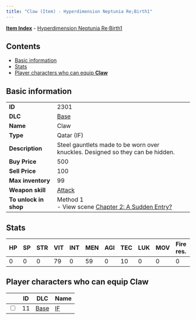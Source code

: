```yaml
---
title: "Claw (Item) - Hyperdimension Neptunia Re;Birth1"
---
```


[**Item Index**](/neptunia/rb1/item/index.html) - [Hyperdimension Neptunia Re;Birth1](/neptunia/rb1)

## Contents

- [Basic information](#basic-information)
- [Stats](#stats)
- [Player characters who can equip **Claw**](#player-characters-who-can-equip-claw)

## Basic information

|   |   |
| -- | -- |
| **ID** | 2301 |
| **DLC** | [Base](/neptunia/rb1/dlc/1-base.html) |
| **Name** | Claw |
| **Type** | Qatar (IF) |
| **Description** | Steel gauntlets made to be worn over knuckles. Designed so they can be hidden. |
| **Buy Price** | 500 |
| **Sell Price** | 100 |
| **Max inventory** | 99 |
| **Weapon skill** | [Attack](/neptunia/rb1/skill/1-2101-attack.html) |
| **To unlock in shop** | Method 1<br />- View scene [Chapter 2: A Sudden Entry?](/neptunia/rb1/scene/1-208-chapter-2-a-sudden-entry.html) |

## Stats

| HP | SP | STR | VIT | INT | MEN | AGI | TEC | LUK | MOV | Fire res. | Ice res. | Wind res. | Lightning res. |
| -- | -- | --- | --- | --- | --- | --- | --- | --- | --- | --------- | -------- | --------- | -------------- |
| 0 | 0 | 0 | 79 | 0 | 59 | 0 | 10 | 0 | 0 | 0 | 0 | 0 | 0 |

## Player characters who can equip **Claw**

|    | ID | DLC | Name |
| -- | -- | --- | ---- |
| <input type="checkbox" id="rb1-player-1-11" class="trackbox" /> | 11 | [Base](/neptunia/rb1/dlc/1-base.html) | [IF](/neptunia/rb1/player/1-11-if.html) |